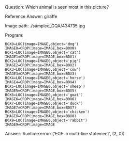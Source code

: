 Question: Which animal is seen most in this picture?

Reference Answer: giraffe

Image path: ./sampled_GQA/434735.jpg

Program:

```
BOX0=LOC(image=IMAGE,object='dog')
IMAGE0=CROP(image=IMAGE,box=BOX0)
BOX1=LOC(image=IMAGE0,object='cat')
IMAGE1=CROP(image=IMAGE,box=BOX1)
BOX2=LOC(image=IMAGE0,object='pig')
IMAGE2=CROP(image=IMAGE,box=BOX2)
BOX3=LOC(image=IMAGE0,object='cow')
IMAGE3=CROP(image=IMAGE,box=BOX3)
BOX4=LOC(image=IMAGE0,object='horse')
IMAGE4=CROP(image=IMAGE,box=BOX4)
BOX5=LOC(image=IMAGE0,object='sheep')
IMAGE5=CROP(image=IMAGE,box=BOX5)
BOX6=LOC(image=IMAGE0,object='goat')
IMAGE6=CROP(image=IMAGE,box=BOX6)
BOX7=LOC(image=IMAGE0,object='duck')
IMAGE7=CROP(image=IMAGE,box=BOX7)
BOX8=LOC(image=IMAGE0,object='chicken')
IMAGE8=CROP(image=IMAGE,box=BOX8)
BOX9=LOC(image=IMAGE0,object='rabbit')
IMAGE9=CROP(image=IMAGE
```
Answer: Runtime error: ('EOF in multi-line statement', (2, 0))

